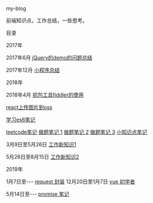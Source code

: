 my-blog 

前端知识点，工作总结，一些思考。

目录

2017年

2017年6月 [jQuery的demo的问题总结](https://github.com/tang-yue/my-blog/blob/master/conclusions/jQuery-demo-problem.md)

2017年12月 [小程序总结](https://github.com/tang-yue/my-blog/blob/master/conclusions/weChat-small-program-development.md)

2018年

2018年4月 [抓包工具fiddler的使用](https://github.com/tang-yue/my-blog/blob/master/conclusions/fiddler-course.md)

[react上传图片到oss](https://github.com/tang-yue/my-blog/blob/master/conclusions/react-oss-upload.md)

[学习es6笔记](https://github.com/tang-yue/my-blog/blob/master/learn-es6)

[leetcode笔记](https://github.com/tang-yue/my-blog/blob/master/notes/note-leetcode.md)
[做题笔记 1](https://github.com/tang-yue/my-blog/blob/master/notes/note-leetcode2.md)
[做题笔记 2](https://github.com/tang-yue/my-blog/blob/master/notes/note-leetcode3.md)
[做题笔记 3](https://github.com/tang-yue/my-blog/blob/master/notes/note-leetcode4.md)
[小知识点笔记](https://github.com/tang-yue/my-blog/blob/master/notes/unmemorable.md)

3月9日至5月26日 [工作新知识1](https://github.com/tang-yue/my-blog/blob/master/sources/work-new-knowledge1.md)

5月26日至8月15日 [工作新知识2](https://github.com/tang-yue/my-blog/blob/master/sources/work-new-knowledge2.md)

2019年

1月7日至--- [request 封装](https://github.com/tang-yue/my-blog/blob/master/conclusions/request.md)
12月20日至1月7日 [vue 初学者](https://github.com/tang-yue/my-blog/blob/master/conclusions/vue-beginner.md)

5月14日至--- [promise 笔记](https://github.com/tang-yue/my-blog/blob/master/conclusions/promise-note.md)



